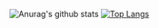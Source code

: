 ![Anurag's github stats](https://github-readme-stats.vercel.app/api?username=victxrlarixs&show_icons=true&theme=dracula&count_private=true)
[![Top Langs](https://github-readme-stats.vercel.app/api/top-langs/?username=victxrlarixs&layout=compact)](https://github.com/victxrlarixs/github-readme-stats)


